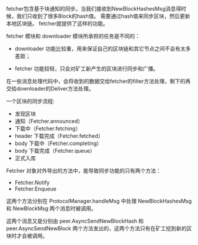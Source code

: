 fetcher包含基于块通知的同步。当我们接收到NewBlockHashesMsg消息得时候，我们只收到了很多Block的hash值。 需要通过hash值来同步区块，然后更新本地区块链。 fetcher就提供了这样的功能。

fetcher 模块和 downloader 模块所承担的任务是不同的：

* downloader 功能比较重，用来保证自己的区块链和其它节点之间不会有太多差距；

* fetcher 功能较轻，只会对矿工新产生的区块进行同步和广播。

在一些消息处理代码中，会将收到的数据交给fetcher的filter方法处理，剩下的再交给downloader的Deliver方法处理。

一个区块的同步流程:

* 发现区块
* 通知（Fetcher.announced）
* 下载中（Fetcher.fetching）
* header 下载完成（Fetcher.fetched）
* body 下载中（Fetcher.completing）
* body 下载完成（Fetcher.queue）
* 正式入库

Fetcher 对象对外导出的方法中，能导致同步功能的只有两个方法：

* Fetcher.Notify
* Fetcher.Enqueue

这两个方法分别在 ProtocolManager.handleMsg 中处理 NewBlockHashesMsg 和 NewBlockMsg 两个消息时被调用。

这两个消息又是分别由 peer.AsyncSendNewBlockHash 和 peer.AsyncSendNewBlock 两个方法发出的，这两个方法只有在矿工挖到新的区块时才会被调用。

